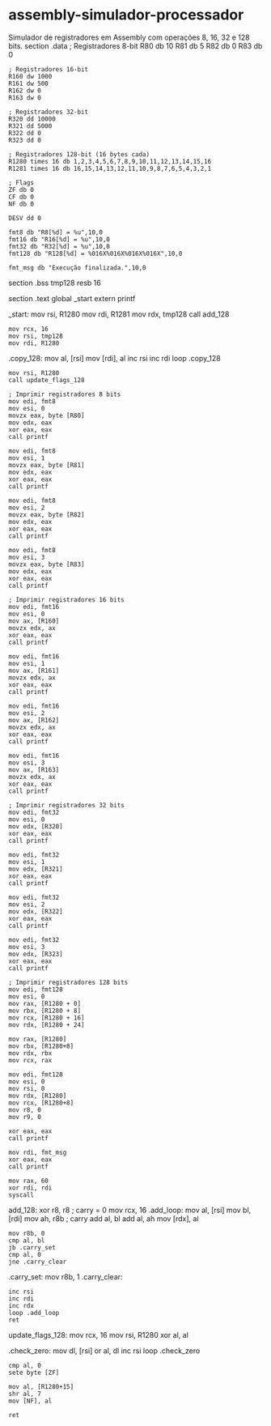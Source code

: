 # assembly-simulador-processador
Simulador de registradores em Assembly com operações 8, 16, 32 e 128 bits.
section .data
    ; Registradores 8-bit
    R80 db 10
    R81 db 5
    R82 db 0
    R83 db 0

    ; Registradores 16-bit
    R160 dw 1000
    R161 dw 500
    R162 dw 0
    R163 dw 0

    ; Registradores 32-bit
    R320 dd 10000
    R321 dd 5000
    R322 dd 0
    R323 dd 0

    ; Registradores 128-bit (16 bytes cada)
    R1280 times 16 db 1,2,3,4,5,6,7,8,9,10,11,12,13,14,15,16
    R1281 times 16 db 16,15,14,13,12,11,10,9,8,7,6,5,4,3,2,1

    ; Flags
    ZF db 0
    CF db 0
    NF db 0

    DESV dd 0

    fmt8 db "R8[%d] = %u",10,0
    fmt16 db "R16[%d] = %u",10,0
    fmt32 db "R32[%d] = %u",10,0
    fmt128 db "R128[%d] = %016X%016X%016X%016X",10,0

    fmt_msg db "Execução finalizada.",10,0

section .bss
    tmp128 resb 16

section .text
global _start
extern printf

_start:
    mov rsi, R1280
    mov rdi, R1281
    mov rdx, tmp128
    call add_128

    mov rcx, 16
    mov rsi, tmp128
    mov rdi, R1280
.copy_128:
    mov al, [rsi]
    mov [rdi], al
    inc rsi
    inc rdi
    loop .copy_128

    mov rsi, R1280
    call update_flags_128

    ; Imprimir registradores 8 bits
    mov edi, fmt8
    mov esi, 0
    movzx eax, byte [R80]
    mov edx, eax
    xor eax, eax
    call printf

    mov edi, fmt8
    mov esi, 1
    movzx eax, byte [R81]
    mov edx, eax
    xor eax, eax
    call printf

    mov edi, fmt8
    mov esi, 2
    movzx eax, byte [R82]
    mov edx, eax
    xor eax, eax
    call printf

    mov edi, fmt8
    mov esi, 3
    movzx eax, byte [R83]
    mov edx, eax
    xor eax, eax
    call printf

    ; Imprimir registradores 16 bits
    mov edi, fmt16
    mov esi, 0
    mov ax, [R160]
    movzx edx, ax
    xor eax, eax
    call printf

    mov edi, fmt16
    mov esi, 1
    mov ax, [R161]
    movzx edx, ax
    xor eax, eax
    call printf

    mov edi, fmt16
    mov esi, 2
    mov ax, [R162]
    movzx edx, ax
    xor eax, eax
    call printf

    mov edi, fmt16
    mov esi, 3
    mov ax, [R163]
    movzx edx, ax
    xor eax, eax
    call printf

    ; Imprimir registradores 32 bits
    mov edi, fmt32
    mov esi, 0
    mov edx, [R320]
    xor eax, eax
    call printf

    mov edi, fmt32
    mov esi, 1
    mov edx, [R321]
    xor eax, eax
    call printf

    mov edi, fmt32
    mov esi, 2
    mov edx, [R322]
    xor eax, eax
    call printf

    mov edi, fmt32
    mov esi, 3
    mov edx, [R323]
    xor eax, eax
    call printf

    ; Imprimir registradores 128 bits
    mov edi, fmt128
    mov esi, 0           
    mov rax, [R1280 + 0]
    mov rbx, [R1280 + 8]
    mov rcx, [R1280 + 16] 
    mov rdx, [R1280 + 24]

    mov rax, [R1280]
    mov rbx, [R1280+8]
    mov rdx, rbx
    mov rcx, rax

    mov edi, fmt128
    mov esi, 0
    mov rsi, 0           
    mov rdx, [R1280]
    mov rcx, [R1280+8]
    mov r8, 0          
    mov r9, 0

    xor eax, eax
    call printf

    mov rdi, fmt_msg
    xor eax, eax
    call printf

    mov rax, 60
    xor rdi, rdi
    syscall

add_128:
    xor r8, r8        ; carry = 0
    mov rcx, 16
.add_loop:
    mov al, [rsi]
    mov bl, [rdi]
    mov ah, r8b       ; carry
    add al, bl
    add al, ah
    mov [rdx], al

    mov r8b, 0
    cmp al, bl
    jb .carry_set
    cmp al, 0
    jne .carry_clear
.carry_set:
    mov r8b, 1
.carry_clear:

    inc rsi
    inc rdi
    inc rdx
    loop .add_loop
    ret

update_flags_128:
    mov rcx, 16
    mov rsi, R1280
    xor al, al

.check_zero:
    mov dl, [rsi]
    or al, dl
    inc rsi
    loop .check_zero

    cmp al, 0
    sete byte [ZF]

    mov al, [R1280+15]
    shr al, 7
    mov [NF], al

    ret

